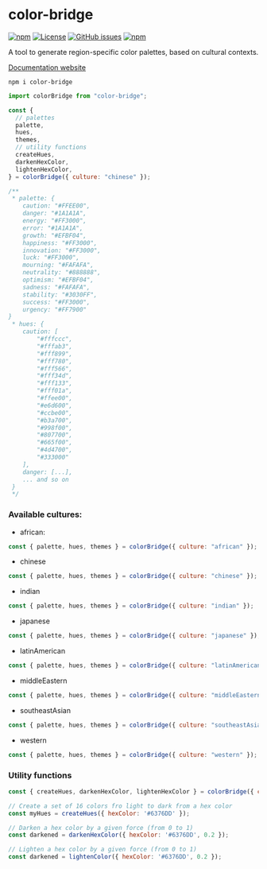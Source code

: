 # color-bridge

[![npm](https://img.shields.io/npm/v/color-bridge)](https://github.com/graphieros/color-bridge)
[![License](https://img.shields.io/badge/license-MIT-green)](https://github.com/graphieros/color-bridge?tab=MIT-1-ov-file#readme)
[![GitHub issues](https://img.shields.io/github/issues/graphieros/color-bridge)](https://github.com/graphieros/color-bridge/issues)
[![npm](https://img.shields.io/npm/dt/color-bridge)](https://github.com/graphieros/color-bridge)

A tool to generate region-specific color palettes, based on cultural contexts.

[Documentation website](https://color-bridge.graphieros.com/)

```
npm i color-bridge
```

```js
import colorBridge from "color-bridge";

const {
  // palettes
  palette,
  hues,
  themes,
  // utility functions
  createHues,
  darkenHexColor,
  lightenHexColor,
} = colorBridge({ culture: "chinese" });

/**
 * palette: {
    caution: "#FFEE00",
    danger: "#1A1A1A",
    energy: "#FF3000",
    error: "#1A1A1A",
    growth: "#EFBF04",
    happiness: "#FF3000",
    innovation: "#FF3000",
    luck: "#FF3000",
    mourning: "#FAFAFA",
    neutrality: "#888888",
    optimism: "#EFBF04",
    sadness: "#FAFAFA",
    stability: "#3030FF",
    success: "#FF3000",
    urgency: "#FF7900"
}
 * hues: {
    caution: [
        "#fffccc",
        "#fffab3",
        "#fff899",
        "#fff780",
        "#fff566",
        "#fff34d",
        "#fff133",
        "#fff01a",
        "#ffee00",
        "#e6d600",
        "#ccbe00",
        "#b3a700",
        "#998f00",
        "#807700",
        "#665f00",
        "#4d4700",
        "#333000"
    ],
    danger: [...],
    ... and so on
 } 
 */
```

### Available cultures:

- african:

```js
const { palette, hues, themes } = colorBridge({ culture: "african" });
```

- chinese

```js
const { palette, hues, themes } = colorBridge({ culture: "chinese" });
```

- indian

```js
const { palette, hues, themes } = colorBridge({ culture: "indian" });
```

- japanese

```js
const { palette, hues, themes } = colorBridge({ culture: "japanese" });
```

- latinAmerican

```js
const { palette, hues, themes } = colorBridge({ culture: "latinAmerican" });
```

- middleEastern

```js
const { palette, hues, themes } = colorBridge({ culture: "middleEastern" });
```

- southeastAsian

```js
const { palette, hues, themes } = colorBridge({ culture: "southeastAsian" });
```

- western

```js
const { palette, hues, themes } = colorBridge({ culture: "western" });
```

### Utility functions

```js
const { createHues, darkenHexColor, lightenHexColor } = colorBridge({ culture: "chinese" });

// Create a set of 16 colors fro light to dark from a hex color
const myHues = createHues({ hexColor: '#6376DD' });

// Darken a hex color by a given force (from 0 to 1)
const darkened = darkenHexColor({ hexColor: '#6376DD', 0.2 });

// Lighten a hex color by a given force (from 0 to 1)
const darkened = lightenColor({ hexColor: '#6376DD', 0.2 });

```
